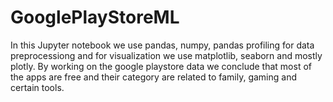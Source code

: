 # GooglePlayStoreML
In this Jupyter notebook we use pandas, numpy, pandas profiling for data preprocessiong and for visualization we use matplotlib, seaborn and mostly plotly. By working on the google playstore data we conclude that most of the apps are free and their category are related to family, gaming and certain tools.

